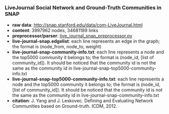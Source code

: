 ### LiveJournal Social Network and Ground-Truth Communities in SNAP
- **raw data**: http://snap.stanford.edu/data/com-LiveJournal.html
- **content**: 3997962 nodes, 34681189 links
- **preprocessor/parser**: [live_journal_snap_preprocessor.py](https://github.com/GuanSuns/Graph-Embedding-Algorithms/blob/master/data_preprocessor/live_journal_snap_preprocessor.py)
- **live-journal-snap.edgelist**: each line represents an edge in the graph; the format is (node_from, node_to, weight)
- **live-journal-snap-community-info.txt**: each line represents a node and the top5000 community it belongs to; the format is (node_id, [list of community_id]). It should be noticed that the community id is not the same as the community id in live-journal-snap-top5000-community-info.txt
- **live-journal-snap-top5000-community-info.txt**: each line represents a node and the top5000 community it belongs to; the format is (node_id, [list of community_id]). It should be noticed that the community id is not the same as the community id in live-journal-snap-community-info.txt
- **citation**: J. Yang and J. Leskovec. Defining and Evaluating Network Communities based on Ground-truth. ICDM, 2012.

